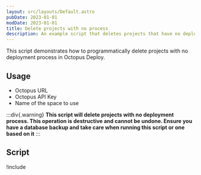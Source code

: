 ```yaml
---
layout: src/layouts/Default.astro
pubDate: 2023-01-01
modDate: 2023-01-01
title: Delete projects with no process 
description: An example script that deletes projects that have no deployment process in Octopus using the REST API and Octopus.Client.
---
```


This script demonstrates how to programmatically delete projects with no deployment process in Octopus Deploy.

## Usage

- Octopus URL
- Octopus API Key
- Name of the space to use

:::div{.warning}
**This script will delete projects with no deployment process. This operation is destructive and cannot be undone. Ensure you have a database backup and take care when running this script or one based on it**
:::

## Script

!include <delete-projects-without-processes-scripts>
